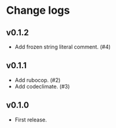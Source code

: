 # Change logs

## v0.1.2

* Add frozen string literal comment. (#4)

## v0.1.1

* Add rubocop. (#2)
* Add codeclimate. (#3)

## v0.1.0

* First release.
